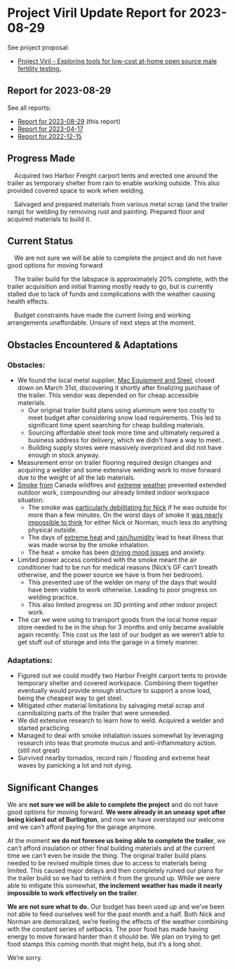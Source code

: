 # Project Viril Update Report for 2023-08-29

See project proposal:
* [Project Viril - Exploring tools for low-cost at-home open source male fertility testing.](https://ultimape.github.io/garden/weeds/praetor-labs/project-proposals/2022/07/project-viril)

## Report for 2023-08-29

See all reports:
* [Report for 2023-08-29](./project-viril-update-2023-08-29.md) (this report)
* [Report for 2023-04-17](./project-viril-update-2023-04-17.md)
* [Report for 2022-12-15](./project-viril-update-2022-12-15.md)

## Progress Made

&nbsp;&nbsp;&nbsp;&nbsp;Acquired two Harbor Freight carport tents and erected one around the trailer as temporary shelter from rain to enable working outside. This also provided covered space to work when welding.

&nbsp;&nbsp;&nbsp;&nbsp;Salvaged and prepared materials from various metal scrap (and the trailer ramp) for welding by removing rust and painting. Prepared floor and acquired materials to build it.

## Current Status

&nbsp;&nbsp;&nbsp;&nbsp;We are not sure we will be able to complete the project and do not have good options for moving forward

&nbsp;&nbsp;&nbsp;&nbsp;The trailer build for the labspace is approximately 20% complete, with the trailer acquisition and initial framing mostly ready to go, but is currently stalled due to lack of funds and complications with the weather causing health effects.
 
&nbsp;&nbsp;&nbsp;&nbsp;Budget constraints have made the current living and working arrangements unaffordable. Unsure of next steps at the moment.

## Obstacles Encountered & Adaptations

### Obstacles:

* We found the local metal supplier, [Mac Equipment and Steel](https://www.macsteelvt.org/), closed down on March 31st, discovering it shortly after finalizing purchase of the trailer. This vendor was depended on for cheap accessible materials.
    * Our original trailer build plans using aluminum were too costly to meet budget after considering snow load requirements. This led to significant time spent searching for cheap building materials.
    * Sourcing affordable steel took more time and ultimately required a business address for delivery, which we didn't have a way to meet..
    * Building supply stores were massively overpriced and did not have enough in stock anyway.
* Measurement error on trailer flooring required design changes and acquiring a welder and some extensive welding work to move forward due to the weight of all the lab materials.
* [Smoke](https://www.vermontpublic.org/local-news/2023-06-27/air-quality-in-vermont-reached-very-unhealthy-with-latest-smoke-impacts) [from](https://vtdigger.org/2023/07/18/air-quality-worsens-across-state-due-to-wildfires-and-dust-from-flood-cleaning/) Canada wildfires and [extreme](https://vtdigger.org/2023/08/15/its-historic-summer-flooding-caused-an-unprecedented-number-of-landslides-in-vermont/) [weather](https://abcnews.go.com/US/vermont-northeast-flooding-rain-emergency/story?id=101059054) prevented extended outdoor work, compounding our already limited  indoor workspace situation.
    * The smoke was [particularly debilitating for Nick](https://medicalxpress.com/news/2023-08-wildfire-impacts-brain.html) if he was outside for more than a few minutes. On the worst days of smoke it [was nearly impossible to think](https://abcnews.go.com/Health/poor-air-quality-cause-host-symptoms-healthy-people/story?id=99896913) for either Nick or Norman, much less do anything physical outside.
    * The days of [extreme heat](https://vermontbiz.com/news/2023/may/31/unseasonable-heat-expected-visit-vermont-week) and [rain/humidity](https://www.wcax.com/2023/08/01/vermont-breaks-records/) lead to heat illness that was made worse by the smoke inhalation.
    * The heat + smoke has been [driving mood issues](https://www.verywellmind.com/mental-health-effects-of-wildfire-smoke-5198018) and anxiety.
* Limited power access combined with the smoke meant the air conditioner had to be run for medical reasons (Nick’s GF can’t breath otherwise, and the power source we have is from her bedroom).
    * This prevented use of the welder on many of the days that would have been viable to work otherwise. Leading to poor progress on welding practice. 
    * This also limited progress on 3D printing and other indoor project work.
* The car we were using to transport goods from the local home repair store needed to be in the shop for 3 months and only became available again recently. This cost us the last of our budget as we weren’t able to get stuff out of storage and into the garage in a timely manner.

### Adaptations:

* Figured out we could modify two Harbor Freight carport tents to provide temporary shelter and covered workspace. Combining them together eventually would provide enough structure to support a snow load, being the cheapest way to get steel.
* Mitigated other material limitations by salvaging metal scrap and cannibalizing parts of the trailer that were unneeded.
* We did extensive research to learn how to weld. Acquired a welder and started practicing.
* Managed to deal with smoke inhalation issues somewhat by leveraging research into teas that promote mucus and anti-inflammatory action. (still not great)
* Survived nearby tornados, record rain / flooding and extreme heat waves by panicking a lot and not dying.

## Significant Changes

We are **not sure we will be able to complete the project** and do not have good options for moving forward. **We were already in an uneasy spot after being kicked out of Burlington**, and now we have overstayed our welcome and we can’t afford paying for the garage anymore. 

At the moment **we do not foresee us being able to complete the trailer**, we can’t afford insulation or other final building materials and at the current time we can’t even be inside the thing. The original trailer build plans needed to be revised multiple times due to access to materials being limited. This caused major delays and then completely ruined our plans for the trailer build so we had to rethink it from the ground up. While we were able to mitigate this somewhat, **the inclement weather has made it nearly impossible to work effectively on the trailer**. 

**We are not sure what to do.** Our budget has been used up and we’ve been not able to feed ourselves well for the past month and a half. Both Nick and Norman are demoralized, we’re feeling the effects of the weather combining with the constant series of setbacks. The poor food has made having energy to move forward harder than it should be. We plan on trying to get food stamps this coming month that might help, but it’s a long shot. 

We’re sorry.
